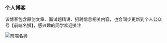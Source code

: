 ### 个人博客

该博客包含原创文章、面试题精讲、招聘信息相关内容，也会同步更新到个人公众号【前端名狮】，感兴趣的同学欢迎关注

![前端名狮](https://fe-toplion.github.io/blog/logo.jpg)